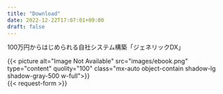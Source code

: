 ```yaml
---
title: "Download"
date: 2022-12-22T17:07:01+09:00
draft: false
---
```


<section class="py-10 lg:py-20 bg-[url('../img/patternA.webp')] bg-cover mt-24" id="download">

<div class="px-4 flex flex-col lg:flex-row gap-x-32 md:gap-x-16 lg:w-11/12 max-w-[1280px] 3xl:max-w-[1500px] mx-auto">

<div class="md:w-4/5 mx-auto lg:w-1/2">
<p class="mb-10 lg:mb-16 text-[#01A2EB] font-bold text-[26px] md:text-[36px] 3xl:text-[40px] text-center">
100万円からはじめられる自社システム構築「ジェネリックDX」
</p>
<div>
{{< picture alt="Image Not Available" src="images/ebook.png" type="content" quolity="100" class="mx-auto object-contain shadow-lg shadow-gray-500 w-full">}}
</div>
</div>


<div class="px-0 md:w-4/5 lg:w-3/5 mx-auto relative z-50">
{{< request-form >}}
</div>

</div>

</section>
